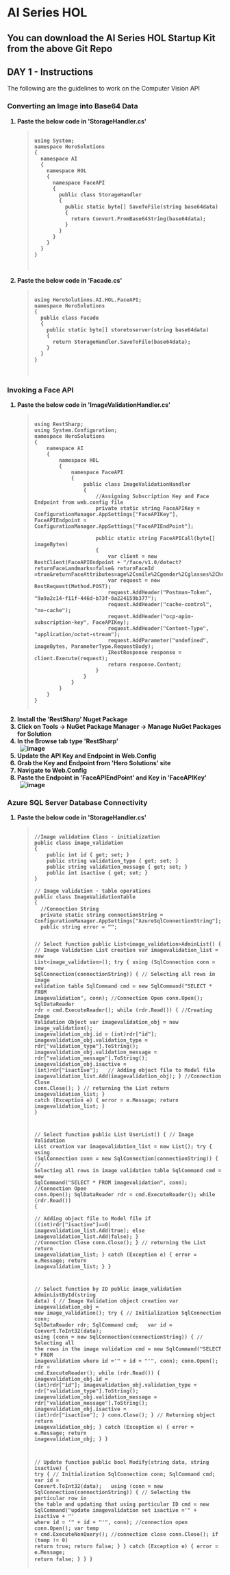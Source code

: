 <h1>AI Series HOL</h1>
<h2>You can download the AI Series HOL Startup Kit from the above Git Repo</h2>
<h2>DAY 1 - Instructions</h2>
<p>The following are the guidelines to work on the Computer Vision API</p>
<h3>Converting an Image into Base64 Data</h3>
<ol>
  <strong>
  	<li>Paste the below code in 'StorageHandler.cs'</li>
  	<blockquote>
        <pre>
           <code>
using System;
namespace HeroSolutions
{
  namespace AI
  {
    namespace HOL
    {
      namespace FaceAPI
      {
        public class StorageHandler
        {
          public static byte[] SaveToFile(string base64data)
          {
            return Convert.FromBase64String(base64data);
          }
        }
      }
    }
  } 
}
            </code>
        </pre>
   </blockquote>

   <li>Paste the below code in 'Facade.cs'</li>
  	<blockquote>
    <pre>
      <code>
using HeroSolutions.AI.HOL.FaceAPI;
namespace HeroSolutions
{
  public class Facade
  {
    public static byte[] storetoserver(string base64data)
    {
      return StorageHandler.SaveToFile(base64data);
    }
  }
}
      </code>
    </pre>
</blockquote>
</strong>
</ol>

<h3>Invoking a Face API</h3>
<ol>
  <strong>
    <li>Paste the below code in 'ImageValidationHandler.cs'</li>
    <blockquote>
<pre>
         <code>
using RestSharp;
using System.Configuration;
namespace HeroSolutions
{
    namespace AI
    {
        namespace HOL
        {
            namespace FaceAPI
            {
                public class ImageValidationHandler
                {
                    //Assigning Subscription Key and Face Endpoint from web.config file
                    private static string FaceAPIKey = ConfigurationManager.AppSettings["FaceAPIKey"], FaceAPIEndpoint = ConfigurationManager.AppSettings["FaceAPIEndPoint"];
                    &nbsp;
                    public static string FaceAPICall(byte[] imageBytes)
                    {
                        var client = new RestClient(FaceAPIEndpoint + "/face/v1.0/detect?returnFaceLandmarks=false& returnFaceId =true&returnFaceAttributes=age%2Csmile%2Cgender%2Cglasses%2CheadPose%2CfacialHair%2Cemotion%2Cmakeup&%20returnFaceId%20=true");
                        var request = new RestRequest(Method.POST);
                        request.AddHeader("Postman-Token", "9a9a2c14-f11f-446d-b73f-8a224159b377");
                        request.AddHeader("cache-control", "no-cache");
                        request.AddHeader("ocp-apim-subscription-key", FaceAPIKey);
                        request.AddHeader("Content-Type", "application/octet-stream");
                        request.AddParameter("undefined", imageBytes, ParameterType.RequestBody);
                        IRestResponse response = client.Execute(request);
                        return response.Content;
                    }
                }
            }
        }
    }
}
          </code>
</pre>
</blockquote>
   <li>Install the 'RestSharp' Nuget Package</li>
     <li>Click on Tools -> NuGet Package Manager -> Manage NuGet Packages for Solution</li>
     <li>In the Browse tab type 'RestSharp'</li>
     &nbsp;
       <img src="http://139.59.61.161/MSWorkshop2019/1.PNG" alt="image" style="max-width:100%;">
    <li>Update the API Key and Endpoint in Web.Config</li>
      <li>Grab the Key and Endpoint from 'Hero Solutions' site</li>
      <li>Navigate to Web.Config</li>
      <li>Paste the Endpoint in 'FaceAPIEndPoint' and Key in 'FaceAPIKey'</li>
      &nbsp;
        <img src="http://139.59.61.161/MSWorkshop2019/2.PNG" alt="image" style="max-width: 100%;">
</strong>
</ol>

<h3>Azure SQL Server Database Connectivity</h3>
<ol>
  <strong>
    <li>Paste the below code in 'StorageHandler.cs'</li>
    <blockquote>
      <pre>
        <code>
//Image validation Class - initialization
public class image_validation
{
    public int id { get; set; }
    public string validation_type { get; set; }
    public string validation_message { get; set; }
    public int isactive { get; set; }
}
&nbsp;
// Image validation - table operations 
public class ImageValidationTable
{
  //Connection String
  private static string connectionString = ConfigurationManager.AppSettings["AzureSqlConnectionString"];
  public string error = "";


// Select function
public List<image_validation>AdminList()
{
     // Image Validation List creation
      var imagevalidation_list = new List<image_validation>();
      try
      {
         using (SqlConnection conn = new SqlConnection(connectionString))
         {
            // Selecting all rows in image validation table
            SqlCommand cmd = new SqlCommand("SELECT * FROM imagevalidation", conn);
            //Connection Open 
            conn.Open();
            SqlDataReader rdr = cmd.ExecuteReader();
            while (rdr.Read())
            {
               //Creating Image Validation Object
              var imagevalidation_obj = new image_validation();
              imagevalidation_obj.id = (int)rdr["id"];
              imagevalidation_obj.validation_type = rdr["validation_type"].ToString();
              imagevalidation_obj.validation_message = rdr["validation_message"].ToString();
              imagevalidation_obj.isactive = (int)rdr["isactive"];
              &nbsp;
              // Adding object file to Model file
              imagevalidation_list.Add(imagevalidation_obj);
            }
            //Connection Close
            conn.Close();
          }
        // returning the List
        return imagevalidation_list;
      }
      catch (Exception e)
      {
          error = e.Message;
          return imagevalidation_list;
      }
}


// Select function
public List<bool> UserList()
{
    // Image Validation List creation
    var imagevalidation_list = new List<bool>();
    try
    {
        using (SqlConnection conn = new SqlConnection(connectionString))
        {
            // Selecting all rows in image validation table
            SqlCommand cmd = new SqlCommand("SELECT * FROM imagevalidation", conn);
            //Connection Open 
            conn.Open();
            SqlDataReader rdr = cmd.ExecuteReader();
            while (rdr.Read())
            {                                   
                // Adding object file to Model file
                if ((int)rdr["isactive"]==0)
                    imagevalidation_list.Add(true);
                else
                    imagevalidation_list.Add(false);
            }
            //Connection Close
            conn.Close();
        }
        // returning the List
        return imagevalidation_list;
    }
    catch (Exception e)
    {
        error = e.Message;
        return imagevalidation_list;
    }
}


// Select function by ID
public image_validation AdminListById(string data)
{
    // Image Validation object creation
    var imagevalidation_obj = new image_validation();
    try
    {
        // Initialization
        SqlConnection conn;
        SqlDataReader rdr;
        SqlCommand cmd;
        &nbsp;
        var id = Convert.ToInt32(data);
        using (conn = new SqlConnection(connectionString))
        {
            // Selecting all the rows in the image validation 
            cmd = new SqlCommand("SELECT * FROM imagevalidation where id ='" + id + "'", conn);
            conn.Open();
            rdr = cmd.ExecuteReader();
            while (rdr.Read())
            {
                imagevalidation_obj.id = (int)rdr["id"];
                imagevalidation_obj.validation_type = rdr["validation_type"].ToString();
                imagevalidation_obj.validation_message = rdr["validation_message"].ToString();
                imagevalidation_obj.isactive = (int)rdr["isactive"];
            }
            conn.Close();
        }
        // Returning object
        return imagevalidation_obj;
    }
    catch (Exception e)
    {
        error = e.Message;
        return imagevalidation_obj;
    }
}


// Update function 
public bool Modify(string data, string isactive)
{
    try
    {
        // Initialization 
        SqlConnection conn;
        SqlCommand cmd;
        var id = Convert.ToInt32(data);
        &nbsp;
        using (conn = new SqlConnection(connectionString))
        {
            // Selecting the perticular row in the table and updating that using particular ID 
            cmd = new SqlCommand("update imagevalidation set isactive ='" + isactive + "' where id = '" + id + "'", conn);
            //connection open
            conn.Open();
            var temp = cmd.ExecuteNonQuery();
            //connection close
            conn.Close();
            if (temp != 0)
                return true;
            return false;
        }
    }
    catch (Exception e)
    {
        error = e.Message;
        return false;
    }
  }
}
</code>
      </pre>
    </blockquote>
  </strong>
</ol>


